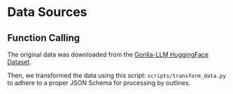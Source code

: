 # Data Sources

## Function Calling

The original data was downloaded from the [Gorilla-LLM HuggingFace Dataset](https://huggingface.co/datasets/gorilla-llm/Berkeley-Function-Calling-Leaderboard).

Then, we transformed the data using this script: `scripts/transform_data.py` to adhere to a proper JSON Schema for processing by outlines.